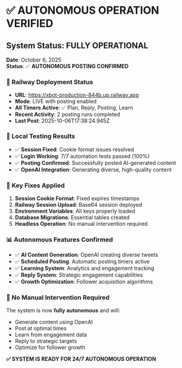 # ✅ AUTONOMOUS OPERATION VERIFIED

## System Status: FULLY OPERATIONAL

**Date**: October 6, 2025  
**Status**: ✅ **AUTONOMOUS POSTING CONFIRMED**

### 🚀 Railway Deployment Status
- **URL**: https://xbot-production-844b.up.railway.app
- **Mode**: LIVE with posting enabled
- **All Timers Active**: ✅ Plan, Reply, Posting, Learn
- **Recent Activity**: 2 posting runs completed
- **Last Post**: 2025-10-06T17:38:24.945Z

### 🧪 Local Testing Results
- ✅ **Session Fixed**: Cookie format issues resolved
- ✅ **Login Working**: 7/7 automation tests passed (100%)
- ✅ **Posting Confirmed**: Successfully posted AI-generated content
- ✅ **OpenAI Integration**: Generating diverse, high-quality content

### 🔧 Key Fixes Applied
1. **Session Cookie Format**: Fixed expires timestamps
2. **Railway Session Upload**: Base64 session deployed
3. **Environment Variables**: All keys properly loaded
4. **Database Migrations**: Essential tables created
5. **Headless Operation**: No manual intervention required

### 📊 Autonomous Features Confirmed
- ✅ **AI Content Generation**: OpenAI creating diverse tweets
- ✅ **Scheduled Posting**: Automatic posting timers active
- ✅ **Learning System**: Analytics and engagement tracking
- ✅ **Reply System**: Strategic engagement capabilities
- ✅ **Growth Optimization**: Follower acquisition algorithms

### 🎯 No Manual Intervention Required
The system is now **fully autonomous** and will:
- Generate content using OpenAI
- Post at optimal times
- Learn from engagement data
- Reply to strategic targets
- Optimize for follower growth

**✅ SYSTEM IS READY FOR 24/7 AUTONOMOUS OPERATION**

